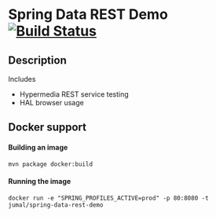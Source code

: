 # Spring Data REST Demo [![Build Status](https://travis-ci.org/jumal/spring-data-rest-demo.svg?branch=master)](https://travis-ci.org/jumal/spring-data-rest-demo)

## Description
Includes
* Hypermedia REST service testing
* HAL browser usage

## Docker support
#### Building an image
`mvn package docker:build`
#### Running the image
`docker run -e "SPRING_PROFILES_ACTIVE=prod" -p 80:8080 -t jumal/spring-data-rest-demo`
